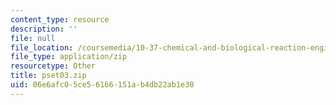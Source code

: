 ```yaml
---
content_type: resource
description: ''
file: null
file_location: /coursemedia/10-37-chemical-and-biological-reaction-engineering-spring-2007/06e6afc05ce56166151ab4db22ab1e30_pset03.zip
file_type: application/zip
resourcetype: Other
title: pset03.zip
uid: 06e6afc0-5ce5-6166-151a-b4db22ab1e30
---
```

